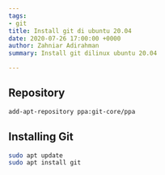 ```yaml
---
tags:
- git
title: Install git di ubuntu 20.04
date: 2020-07-26 17:00:00 +0000
author: Zahniar Adirahman
summary: Install git dilinux ubuntu 20.04

---
```

## Repository

```bash
add-apt-repository ppa:git-core/ppa
```

## Installing Git

```bash
sudo apt update
sudo apt install git
```